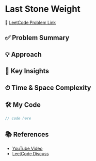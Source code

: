 # Last Stone Weight

🔗 [LeetCode Problem Link](https://leetcode.com/problems/last-stone-weight)

## ✅ Problem Summary

## 💡 Approach

## 🧠 Key Insights

## ⏱ Time & Space Complexity

## 🛠 My Code

```csharp
// code here
```

## 📚 References
- [YouTube Video]()
- [LeetCode Discuss]()
